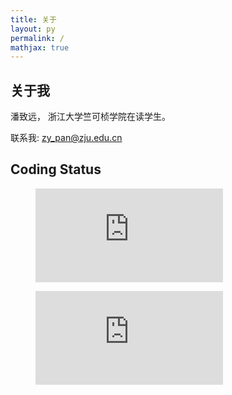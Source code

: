```yaml
---
title: 关于
layout: py
permalink: /
mathjax: true
---
```


<script type="text/javascript"src="https://i.upmath.me/latex.js"></script>


## 关于我

潘致远， 浙江大学竺可桢学院在读学生。

联系我: [zy_pan@zju.edu.cn](mailto:zy_pan@zju.edu.cn)

## Coding Status

<figure><embed src="https://wakatime.com/share/@pan2013e/8106f53b-2cb8-461d-af9e-4fe09ce2126e.svg"></embed></figure>

<figure><embed src="https://wakatime.com/share/@pan2013e/9eb9ceee-dcdf-4066-9d29-8c6ee98f215e.svg"></embed></figure>
